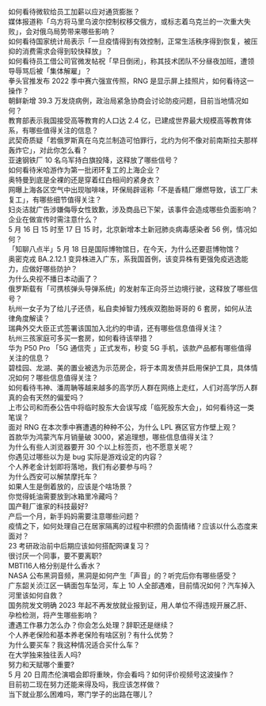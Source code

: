 如何看待微软给员工加薪以应对通货膨胀？  
媒体报道称「乌方将马里乌波尔控制权移交俄方，或标志着乌克兰的一次重大失败」，会对俄乌局势带来哪些影响？  
如何看待国家统计局表示「一旦疫情得到有效控制，正常生活秩序得到恢复，被压抑的消费需求会得到较快释放」？  
如何看待员工借公司官微发帖祝「早日倒闭」，称其技术团队不分昼夜加班，遭领导辱骂后被「集体解雇」？  
拳头官推发布 2022 季中赛六强宣传照，RNG 是显示屏上挂照片，如何看待这一操作？  
朝鲜新增 39.3 万发烧病例，政治局紧急协商会讨论防疫问题，目前当地情况如何？  
教育部表示我国接受高等教育的人口达 2.4 亿，已建成世界最大规模高等教育体系，有哪些值得关注的信息？  
武契奇质疑「若俄罗斯真在乌克兰制造可怕罪行，北约为何不像对前南斯拉夫那样轰炸它」，对此你怎么看？  
亚速钢铁厂 10 名乌军持白旗投降，这释放了哪些信号？  
如何看待米哈游作为第一批闭环复工的上海企业？  
奥特曼到底是全裸的还是穿着红白相间的紧身衣？  
网曝上海各区空气中出现咖啡味，环保局辟谣称「不是香精厂爆燃导致，该工厂未复工」，有哪些细节值得关注？  
妇炎洁就广告涉嫌侮辱女性致歉，涉及商品已下架，该事件会造成哪些负面影响？企业在做宣传时需注意什么？  
5 月 16 日 15 时至 17 日 15 时，北京新增本土新冠肺炎病毒感染者 56 例，情况如何？  
「知聊八点半」5 月 18 日是国际博物馆日，在今天，为什么还要逛博物馆？   
奥密克戎 BA.2.12.1 变异株进入广东，系我国首例，该变异株有更强免疫逃逸能力，应做好哪些防护？  
为什么央视不播日本动画了？  
俄罗斯载有「可携核弹头导弹系统」的发射车正向芬兰边境行驶，这释放了哪些信号？  
杭州一女子为了给儿子还债，私自卖掉智力残疾双胞胎哥哥的 6 套房，如何从法律角度解读？  
瑞典外交大臣正式签署该国加入北约的申请，还有哪些信息值得关注？  
杭州三孩家庭可多买一套房，如何看待该举措？  
华为 P50 Pro 「5G 通信壳 」正式发布，秒变 5G 手机，该款产品都有哪些值得关注的信息？  
碧桂园、龙湖、美的置业被选为示范房企，将于本周发债并启用保护工具，具体情况如何？哪些信息值得关注？  
如何看待韦神、潘周聃等越来越多的高学历人群在网络上走红，人们对高学历人群真的会有天然的偏爱吗？  
上市公司和而泰公告中将临时股东大会误写成「临死股东大会」，如何看待这一类笔误？  
面对 RNG 在本次季中赛遭遇的种种不公，为什么 LPL 赛区官方作壁上观？  
首款华为鸿蒙汽车月销量破 3000，紧追理想，哪些信息值得关注？  
为什么有些人浏览器要开 30 个以上标签页，也不愿意关呢？  
你遇见过哪些以为是 bug 实际是游戏设定的内容？  
个人养老金计划即将落地，我们有必要参与吗？  
为什么西安可以解禁摩托车？  
如果人生是倒着放的，应该是个啥场景？  
你觉得蚝油需要放到冰箱里冷藏吗？  
国产鞋厂谁家的科技最好?  
产后一个月，新手妈妈需要注意哪些问题？  
疫情之下，如何处理自己在居家隔离的过程中积攒的负面情绪？应该以什么态度来面对？  
23 考研政治前中后期应该如何搭配网课复习？  
很讨厌一个同事，要不要离职?  
MBTI16人格分别是什么香水？  
NASA 公布黑洞音频，黑洞是如何产生「声音」的？听完后你有哪些感受？  
广东韶关浈江区一辆面包车坠河，车上 10 人全部遇难，目前情况如何？汽车掉入河里该如何自救？  
国务院发文明确 2023 年起不再发放就业报到证，用人单位不得违规开展乙肝、孕检检测，将产生哪些影响？  
遭遇工作暴力怎么办？你会怎么处理？辞职还是继续？  
个人养老保险和基本养老保险有啥区别？有什么优势？  
为什么要买车？我这种情况适合买什么车？  
在大学独来独往丢人吗?  
努力和天赋哪个重要?  
5 月 20 日周杰伦演唱会即将重映，你会看吗？如何评价视频号这波操作？  
目前初二现在努力还能来得及吗，我应该怎样做？  
当下就业那么困难吗，寒门学子的出路在哪儿？  

